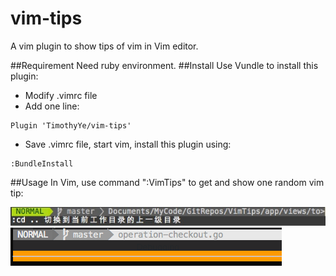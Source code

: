 vim-tips
========

A vim plugin to show tips of vim in Vim editor.

##Requirement
Need ruby environment.
##Install
Use Vundle to install this plugin:
* Modify .vimrc file
* Add one line:
```
Plugin 'TimothyYe/vim-tips'
```
* Save .vimrc file, start vim, install this plugin using:
```
:BundleInstall
```
##Usage
In Vim, use command ":VimTips" to get and show one random vim tip:

![](screenshots/vim-plugin.png)
![](screenshots/vim-tips.gif)
